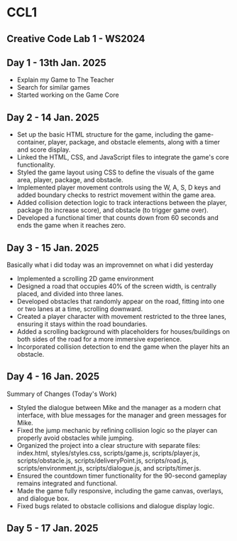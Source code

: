 # CCL1
## Creative Code Lab 1 - WS2024

## Day 1 - 13th Jan. 2025

* Explain my Game to The Teacher
* Search for similar games
* Started working on the Game Core

## Day 2 - 14 Jan. 2025

* Set up the basic HTML structure for the game, including the game-container, player, package, and obstacle elements, along with a timer and score display.
* Linked the HTML, CSS, and JavaScript files to integrate the game's core functionality.
* Styled the game layout using CSS to define the visuals of the game area, player, package, and obstacle.
* Implemented player movement controls using the W, A, S, D keys and added boundary checks to restrict movement within the game area.
* Added collision detection logic to track interactions between the player, package (to increase score), and obstacle (to trigger game over).
* Developed a functional timer that counts down from 60 seconds and ends the game when it reaches zero.

## Day 3 - 15 Jan. 2025

Basically what i did today was an improvemnet on what i did yesterday
* Implemented a scrolling 2D game environment 
* Designed a road that occupies 40% of the screen width, is centrally placed, and divided into three lanes.
* Developed obstacles that randomly appear on the road, fitting into one or two lanes at a time, scrolling downward.
* Created a player character with movement restricted to the three lanes, ensuring it stays within the road boundaries.
* Added a scrolling background with placeholders for houses/buildings on both sides of the road for a more immersive experience.
* Incorporated collision detection to end the game when the player hits an obstacle.

## Day 4 - 16 Jan. 2025
Summary of Changes (Today's Work)

* Styled the dialogue between Mike and the manager as a modern chat interface, with blue messages for the manager and green messages for Mike.
* Fixed the jump mechanic by refining collision logic so the player can properly avoid obstacles while jumping.
* Organized the project into a clear structure with separate files: index.html, styles/styles.css, scripts/game.js, scripts/player.js, scripts/obstacle.js, scripts/deliveryPoint.js, scripts/road.js, scripts/environment.js, scripts/dialogue.js, and scripts/timer.js.
* Ensured the countdown timer functionality for the 90-second gameplay remains integrated and functional.
* Made the game fully responsive, including the game canvas, overlays, and dialogue box.
* Fixed bugs related to obstacle collisions and dialogue display logic.

## Day 5 - 17 Jan. 2025
